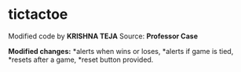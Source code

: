 # tictactoe
Modified code by **KRISHNA TEJA** Source: **Professor Case**

**Modified changes:**
*alerts when wins or loses,
*alerts if game is tied,
*resets after a game,
*reset button provided.
